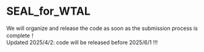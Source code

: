 # SEAL_for_WTAL
We will organize and release the code as soon as the submission process is complete！\
Updated 2025/4/2: code will be released before 2025/6/1 !!!
